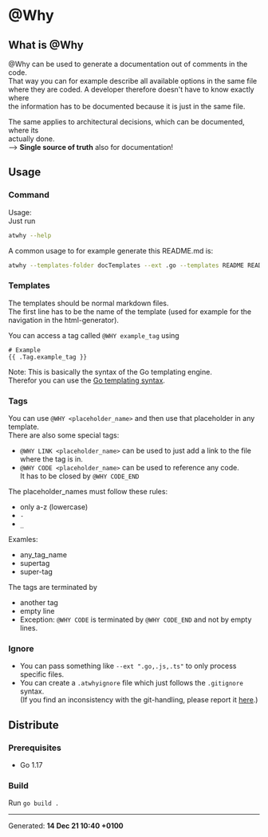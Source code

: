 # @Why

## What is @Why

@Why can be used to generate a documentation out of comments in the code.  
That way you can for example describe all available options in the same file  
where they are coded. A developer therefore doesn't have to know exactly where  
the information has to be documented because it is just in the same file.

The same applies to architectural decisions, which can be documented, where its  
actually done.  
--> __Single source of truth__ also for documentation!

## Usage

### Command

Usage:  
Just run  
```bash  
atwhy --help  
```  
A common usage to for example generate this README.md is:  
```bash  
atwhy --templates-folder docTemplates --ext .go --templates README README.md  
```

### Templates

 The templates should be normal markdown files.  
 The first line has to be the name of the template (used for example for the navigation in the html-generator).  
  
 You can access a tag called `@WHY example_tag` using  
 ```text  
 # Example  
 {{ .Tag.example_tag }}  
 ```  
  
 Note: This is basically the syntax of the Go templating engine.  
 Therefor you can use the [Go templating syntax](https://learn.hashicorp.com/tutorials/nomad/go-template-syntax?in=nomad/templates).

### Tags

You can use `@WHY <placeholder_name>` and then use that placeholder in any template.  
There are also some special tags:  
* `@WHY LINK <placeholder_name>` can be used to just add a link to the file where the tag is in.  
* `@WHY CODE <placeholder_name>` can be used to reference any code.  
  It has to be closed by `@WHY CODE_END`

The placeholder_names must follow these rules:  
 * only a-z (lowercase)  
 * `-`  
 * `_`  
  
Examles:  
 * any_tag_name  
 * supertag  
 * super-tag

The tags are terminated by

* another tag
* empty line
* Exception: `@WHY CODE` is terminated by `@WHY CODE_END` and not by empty lines.

### Ignore

* You can pass something like `--ext ".go,.js,.ts"` to only process specific files.
* You can create a `.atwhyignore` file which just follows the `.gitignore` syntax.  
  (If you find an inconsistency with the git-handling, please report it 
  [here](https://github.com/aligator/NoGo/issues).)

## Distribute

### Prerequisites

* Go 1.17

### Build

Run `go build .`  

---
Generated: __14 Dec 21 10:40 +0100__
